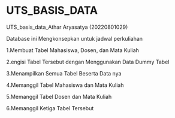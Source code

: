 # UTS_BASIS_DATA
UTS_basis_data_Athar Aryasatya (20220801029)

Database ini Mengkonsepkan untuk jadwal perkuliahan

1.Membuat Tabel Mahasiswa, Dosen, dan Mata Kuliah

2.engisi Tabel Tersebut dengan Menggunakan Data Dummy Tabel

3.Menampilkan Semua Tabel Beserta Data nya

4.Memanggil Tabel Mahasiswa dan Mata Kuliah

5.Memanggil Tabel Dosen dan Mata Kuliah

6.Memanggil Ketiga Tabel Tersebut

